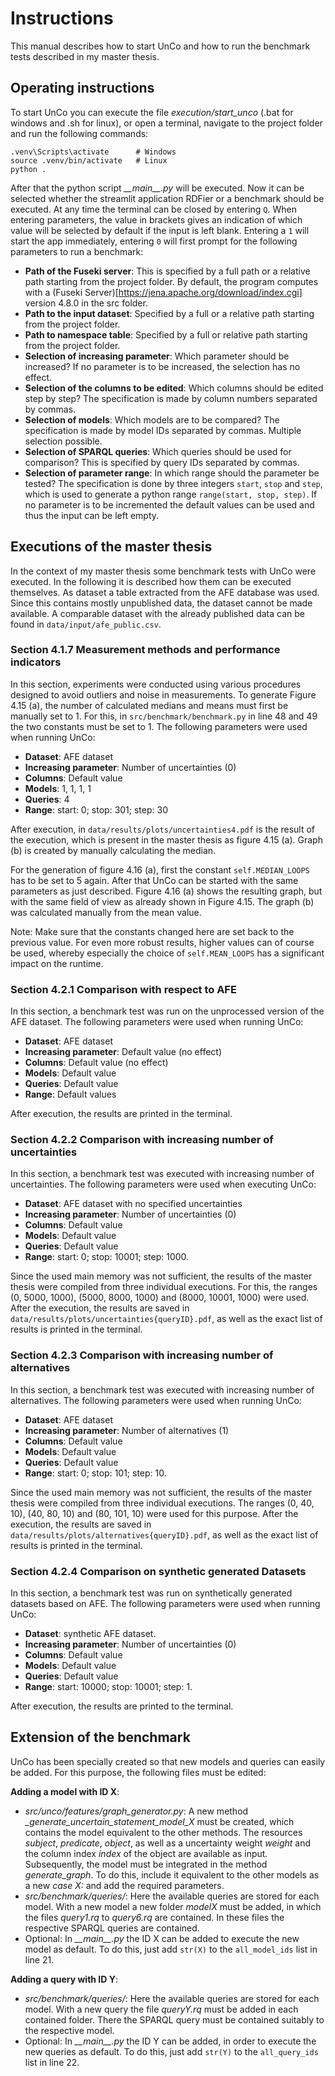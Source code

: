 # Instructions

This manual describes how to start UnCo and how to run the benchmark tests described in my master thesis.

## Operating instructions

To start UnCo you can execute the file *execution/start_unco* (.bat for windows and .sh for linux), or open a terminal, navigate to the project folder and run the following commands:
```shell
.venv\Scripts\activate      # Windows
source .venv/bin/activate   # Linux
python .
```

After that the python script *\_\_main\_\_.py* will be executed.
Now it can be selected whether the streamlit application RDFier or a benchmark should be executed.
At any time the terminal can be closed by entering `Q`.
When entering parameters, the value in brackets gives an indication of which value will be selected by default if the input is left blank.
Entering a `1` will start the app immediately, entering `0` will first prompt for the following parameters to run a benchmark:

 * **Path of the Fuseki server**: This is specified by a full path or a relative path starting from the project folder. By default, the program computes with a (Fuseki Server)[https://jena.apache.org/download/index.cgi] version 4.8.0 in the src folder.
 * **Path to the input dataset**: Specified by a full or a relative path starting from the project folder.
 * **Path to namespace table**: Specified by a full or relative path starting from the project folder.
 * **Selection of increasing parameter**: Which parameter should be increased? If no parameter is to be increased, the selection has no effect.
 * **Selection of the columns to be edited**: Which columns should be edited step by step? The specification is made by column numbers separated by commas.
 * **Selection of models**: Which models are to be compared? The specification is made by model IDs separated by commas. Multiple selection possible.
 * **Selection of SPARQL queries**: Which queries should be used for comparison? This is specified by query IDs separated by commas.
 * **Selection of parameter range**: In which range should the parameter be tested? The specification is done by three integers `start`, `stop` and `step`, which is used to generate a python range `range(start, stop, step)`. If no parameter is to be incremented the default values can be used and thus the input can be left empty.

## Executions of the master thesis
In the context of my master thesis some benchmark tests with UnCo were executed. In the following it is described how them can be executed themselves.
As dataset a table extracted from the AFE database was used. Since this contains mostly unpublished data, the dataset cannot be made available. A comparable dataset with the already published data can be found in `data/input/afe_public.csv`.

### Section 4.1.7 Measurement methods and performance indicators
In this section, experiments were conducted using various procedures designed to avoid outliers and noise in measurements.
To generate Figure 4.15 (a), the number of calculated medians and means must first be manually set to 1.
For this, in `src/benchmark/benchmark.py` in line 48 and 49 the two constants must be set to 1.
The following parameters were used when running UnCo:
 * **Dataset**: AFE dataset
 * **Increasing parameter**: Number of uncertainties (0)
 * **Columns**: Default value
 * **Models**: 1, 1, 1, 1
 * **Queries**: 4
 * **Range**: start: 0; stop: 301; step: 30

After execution, in `data/results/plots/uncertainties4.pdf` is the result of the execution, which is present in the master thesis as figure 4.15 (a). Graph (b) is created by manually calculating the median.

For the generation of figure 4.16 (a), first the constant `self.MEDIAN_LOOPS` has to be set to 5 again. After that UnCo can be started with the same parameters as just described.
Figure 4.16 (a) shows the resulting graph, but with the same field of view as already shown in Figure 4.15. The graph (b) was calculated manually from the mean value.

Note: Make sure that the constants changed here are set back to the previous value. For even more robust results, higher values can of course be used, whereby especially the choice of `self.MEAN_LOOPS` has a significant impact on the runtime.

### Section 4.2.1 Comparison with respect to AFE
In this section, a benchmark test was run on the unprocessed version of the AFE dataset.
The following parameters were used when running UnCo:
 * **Dataset**: AFE dataset
 * **Increasing parameter**: Default value (no effect)
 * **Columns**: Default value (no effect)
 * **Models**: Default value
 * **Queries**: Default value
 * **Range**: Default values

After execution, the results are printed in the terminal.

### Section 4.2.2 Comparison with increasing number of uncertainties
In this section, a benchmark test was executed with increasing number of uncertainties.
The following parameters were used when executing UnCo:
 * **Dataset**: AFE dataset with no specified uncertainties
 * **Increasing parameter**: Number of uncertainties (0)
 * **Columns**: Default value
 * **Models**: Default value
 * **Queries**: Default value
 * **Range**: start: 0; stop: 10001; step: 1000.

Since the used main memory was not sufficient, the results of the master thesis were compiled from three individual executions.
For this, the ranges (0, 5000, 1000), (5000, 8000, 1000) and (8000, 10001, 1000) were used.
After the execution, the results are saved in `data/results/plots/uncertainties{queryID}.pdf`, as well as the exact list of results is printed in the terminal.

### Section 4.2.3 Comparison with increasing number of alternatives
In this section, a benchmark test was executed with increasing number of alternatives.
The following parameters were used when running UnCo:
 * **Dataset**: AFE dataset
 * **Increasing parameter**: Number of alternatives (1)
 * **Columns**: Default value
 * **Models**: Default value
 * **Queries**: Default value
 * **Range**: start: 0; stop: 101; step: 10.

Since the used main memory was not sufficient, the results of the master thesis were compiled from three individual executions.
The ranges (0, 40, 10), (40, 80, 10) and (80, 101, 10) were used for this purpose.
After the execution, the results are saved in `data/results/plots/alternatives{queryID}.pdf`, as well as the exact list of results is printed in the terminal.

### Section 4.2.4 Comparison on synthetic generated Datasets
In this section, a benchmark test was run on synthetically generated datasets based on AFE.
The following parameters were used when running UnCo:
 * **Dataset**: synthetic AFE dataset.
 * **Increasing parameter**: Number of uncertainties (0)
 * **Columns**: Default value
 * **Models**: Default value
 * **Queries**: Default value
 * **Range**: start: 10000; stop: 10001; step: 1.

After execution, the results are printed to the terminal.

## Extension of the benchmark
UnCo has been specially created so that new models and queries can easily be added. For this purpose, the following files must be edited:

**Adding a model with ID X**:
 * *src/unco/features/graph_generator.py*: A new method *_generate_uncertain_statement_model_X* must be created, which contains the model equivalent to the other methods. The resources *subject*, *predicate*, *object*, as well as a uncertainty weight *weight* and the column index *index* of the object are available as input.
 Subsequently, the model must be integrated in the method *generate_graph*. To do this, include it equivalent to the other models as a new *case X:* and add the required parameters.
 * *src/benchmark/queries/*: Here the available queries are stored for each model. With a new model a new folder *modelX* must be added, in which the files *query1.rq* to *query6.rq* are contained. In these files the respective SPARQL queries are contained.
 * Optional: In *\_\_main\_\_.py* the ID X can be added to execute the new model as default. To do this, just add `str(X)` to the `all_model_ids` list in line 21.

**Adding a query with ID Y**:
* *src/benchmark/queries/*: Here the available queries are stored for each model. With a new query the file *queryY.rq* must be added in each contained folder. There the SPARQL query must be contained suitably to the respective model.
 * Optional: In *\_\_main\_\_.py* the ID Y can be added, in order to execute the new queries as default. To do this, just add `str(Y)` to the `all_query_ids` list in line 22.